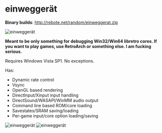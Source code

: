 # einweggerät

**Binary builds**: http://rebote.net/random/einweggerat.zip

![einweggerät](https://rebote.net/linkage/einweg1.PNG)

**Meant to be only something for debugging Win32/Win64 libretro cores.
If you want to play games, use RetroArch or something else.
I am fucking serious.**

Requires Windows Vista SP1. No exceptions.

Has:
* Dynamic rate control
* Vsync
* OpenGL based rendering
* DirectInput/Xinput input handling
* DirectSound/WASAPI/WinMM audio output
* Command line based ROM/core loading
* Savestates/SRAM saving/loading
* Per-game input/core option loading/saving

![einweggerät](https://rebote.net/linkage/einweg2.PNG)
![einweggerät](https://rebote.net/linkage/einweg3.PNG)
